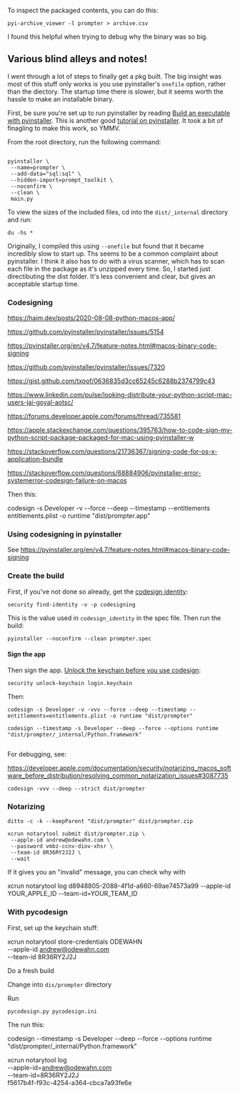 To inspect the packaged contents, you can do this:

```
pyi-archive_viewer -l prompter > archive.csv
```

I found this helpful when trying to debug why the binary was so big.

## Various blind alleys and notes!

I went through a lot of steps to finally get a pkg built. The big insight was most of this stuff only works is you use pyinstaller's `onefile` option, rather than the diectory. The startup time there is slower, but it seems worth the hassle to make an installable binary.

First, be sure you're set up to run pyinstaller by reading [Build an executable with pyinstaller](http://www.gregreda.com/2023/05/18/notes-on-using-pyinstaller-poetry-and-pyenv/). This is another good [tutorial on pyinstaller](https://www.devdungeon.com/content/pyinstaller-tutorial). It took a bit of finagling to make this work, so YMMV.

From the root directory, run the following command:

```

pyinstaller \
 --name=prompter \
 --add-data="sql:sql" \
 --hidden-import=prompt_toolkit \
 --noconfirm \
 --clean \
 main.py

```

To view the sizes of the included files, cd into the `dist/_internal` directory and run:

```
du -hs *
```

Originally, I compiled this using `--onefile` but found that it became incredibly slow to start up. Ths seems to be a common complaint about pyinstaller. I think it also has to do with a virus scanner, which has to scan each file in the package as it's unzipped every time. So, I started just directibuting the dist folder. It's less convenient and clear, but gives an acceptable startup time.

### Codesigning

https://haim.dev/posts/2020-08-08-python-macos-app/

https://github.com/pyinstaller/pyinstaller/issues/5154

https://pyinstaller.org/en/v4.7/feature-notes.html#macos-binary-code-signing

https://github.com/pyinstaller/pyinstaller/issues/7320

https://gist.github.com/txoof/0636835d3cc65245c6288b2374799c43

https://www.linkedin.com/pulse/looking-distribute-your-python-script-mac-users-jai-goyal-aotsc/

https://forums.developer.apple.com/forums/thread/735581

https://apple.stackexchange.com/questions/395763/how-to-code-sign-my-python-script-package-packaged-for-mac-using-pyinstaller-w

https://stackoverflow.com/questions/21736367/signing-code-for-os-x-application-bundle

https://stackoverflow.com/questions/68884906/pyinstaller-error-systemerror-codesign-failure-on-macos

Then this:

codesign -s Developer -v --force --deep --timestamp --entitlements entitlements.plist -o runtime "dist/prompter.app"

### Using codesigning in pyinstaller

See https://pyinstaller.org/en/v4.7/feature-notes.html#macos-binary-code-signing

### Create the build

First, if you've not done so already, get the [codesign identity](https://github.com/pyinstaller/pyinstaller/issues/7320):

```
security find-identity -v -p codesigning
```

This is the value used in `codesign_identity` in the spec file. Then run the build:

```
pyinstaller --noconfirm --clean prompter.spec
```

#### Sign the app

Then sign the app. [Unlock the keychain before you use codesign](https://stackoverflow.com/questions/11712322/error-the-timestamp-service-is-not-available-when-using-codesign-on-mac-os-x):

```
security unlock-keychain login.keychain
```

Then:

```
codesign -s Developer -v -vvv --force --deep --timestamp --entitlements=entitlements.plist -o runtime "dist/prompter"
```

```
codesign --timestamp -s Developer --deep --force --options runtime "dist/prompter/_internal/Python.framework"


```

For debugging, see:

https://developer.apple.com/documentation/security/notarizing_macos_software_before_distribution/resolving_common_notarization_issues#3087735

```
codesign -vvv --deep --strict dist/prompter
```

### Notarizing

```
ditto -c -k --keepParent "dist/prompter" dist/prompter.zip
```

```
xcrun notarytool submit dist/prompter.zip \
 --apple-id andrew@odewahn.com \
 --password vmbz-ccnv-diov-xhsr \
 --team-id 8R36RY2J2J \
 --wait
```

If it gives you an "invalid" message, you can check why with

xcrun notarytool log d8948805-2088-4f1d-a660-69ae74573a99 --apple-id YOUR_APPLE_ID --team-id=YOUR_TEAM_ID

### With pycodesign

First, set up the keychain stuff:

xcrun notarytool store-credentials ODEWAHN \
 --apple-id andrew@odewahn.com \
 --team-id 8R36RY2J2J

Do a fresh build

Change into `dis/prompter` directory

Run

```
pycodesign.py pycodesign.ini
```

The run this:

codesign --timestamp -s Developer --deep --force --options runtime "dist/prompter/\_internal/Python.framework"

xcrun notarytool log \
 --apple-id=andrew@odewahn.com \
 --team-id=8R36RY2J2J \
 f5617b4f-f93c-4254-a364-cbca7a93fe6e
